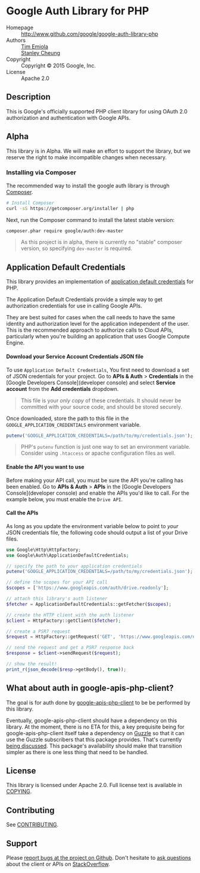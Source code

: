 # Google Auth Library for PHP

<dl>
  <dt>Homepage</dt><dd><a href="http://www.github.com/google/google-auth-library-php">http://www.github.com/google/google-auth-library-php</a></dd>
  <dt>Authors</dt>
    <dd><a href="mailto:temiola@google.com">Tim Emiola</a></dd>
    <dd><a href="mailto:stanleycheung@google.com">Stanley Cheung</a></dd>
  <dt>Copyright</dt><dd>Copyright © 2015 Google, Inc.</dd>
  <dt>License</dt><dd>Apache 2.0</dd>
</dl>

## Description

This is Google's officially supported PHP client library for using OAuth 2.0
authorization and authentication with Google APIs.

## Alpha

This library is in Alpha. We will make an effort to support the library, but
we reserve the right to make incompatible changes when necessary.

### Installing via Composer

The recommended way to install the google auth library is through
[Composer](http://getcomposer.org).

```bash
# Install Composer
curl -sS https://getcomposer.org/installer | php
```

Next, run the Composer command to install the latest stable version:

```bash
composer.phar require google/auth:dev-master
```

> As this project is in alpha, there is currently no "stable" composer version,
> so specifying `dev-master` is required.

## Application Default Credentials

This library provides an implementation of
[application default credentials][application default credentials] for PHP.

The Application Default Credentials provide a simple way to get authorization
credentials for use in calling Google APIs.

They are best suited for cases when the call needs to have the same identity
and authorization level for the application independent of the user. This is
the recommended approach to authorize calls to Cloud APIs, particularly when
you're building an application that uses Google Compute Engine.

#### Download your Service Account Credentials JSON file

To use `Application Default Credentials`, You first need to download a set of
JSON credentials for your project. Go to **APIs & Auth** > **Credentials** in
the [Google Developers Console](developer console) and select
**Service account** from the **Add credentials** dropdown.

> This file is your *only copy* of these credentials. It should never be
> committed with your source code, and should be stored securely.

Once downloaded, store the path to this file in the
`GOOGLE_APPLICATION_CREDENTIALS` environment variable.

```php
putenv('GOOGLE_APPLICATION_CREDENTIALS=/path/to/my/credentials.json');
```

> PHP's `putenv` function is just one way to set an environment variable.
> Consider using `.htaccess` or apache configuration files as well.

#### Enable the API you want to use

Before making your API call, you must be sure the API you're calling has been
enabled. Go to **APIs & Auth** > **APIs** in the
[Google Developers Console](developer console) and enable the APIs you'd like to
call. For the example below, you must enable the `Drive API`.

#### Call the APIs

As long as you update the environment variable below to point to *your* JSON
credentials file, the following code should output a list of your Drive files.

```php
use Google\Http\HttpFactory;
use Google\Auth\ApplicationDefaultCredentials;

// specify the path to your application credentials
putenv('GOOGLE_APPLICATION_CREDENTIALS=/path/to/my/credentials.json');

// define the scopes for your API call
$scopes = ['https://www.googleapis.com/auth/drive.readonly'];

// attach this library's auth listener
$fetcher = ApplicationDefaultCredentials::getFetcher($scopes);

// create the HTTP client with the auth listener
$client = HttpFactory::getClient($fetcher);

// create a PSR7 request
$request = HttpFactory::getRequest('GET', 'https://www.googleapis.com/drive/v2/files');

// send the request and get a PSR7 response back
$response = $client->sendRequest($request);

// show the result!
print_r(json_decode($resp->getBody(), true));
```

## What about auth in google-apis-php-client?

The goal is for auth done by
[google-apis-php-client][google-apis-php-client] to be be performed
by this library.

Eventually, google-apis-php-client should have a dependency on this library.
At the moment, there is no ETA for this, a key prequisite being for google-apis-php-client
itself take a dependency on [Guzzle][Guzzle] so that it can use the Guzzle
subscribers that this package provides. That's currently [being discussed](http://github.com/google/google-api-php-client#473).
This package's availability should make that transition simpler as there is one
less thing that need to be handled.

## License

This library is licensed under Apache 2.0. Full license text is
available in [COPYING][copying].

## Contributing

See [CONTRIBUTING][contributing].

## Support

Please
[report bugs at the project on Github](https://github.com/google/google-auth-library-php/issues). Don't
hesitate to
[ask questions](http://stackoverflow.com/questions/tagged/google-auth-library-php)
about the client or APIs on [StackOverflow](http://stackoverflow.com).

[google-apis-php-client]: https://github.com/google/google-api-php-client
[application default credentials]: https://developers.google.com/accounts/docs/application-default-credentials
[contributing]: https://github.com/google/google-auth-library-php/tree/master/CONTRIBUTING.md
[copying]: https://github.com/google/google-auth-library-php/tree/master/COPYING
[Guzzle]: https://github.com/guzzle/guzzle
[developer console]: https://console.developers.google.com
